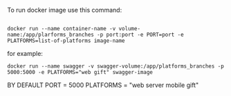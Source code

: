 To run docker image use this command:
```console

docker run --name container-name -v volume-name:/app/plarforms_branches -p port:port -e PORT=port -e PLATFORMS=list-of-platforms image-name

```


for example:
```console
docker run --name swagger -v swagger-volume:/app/platforms_branches -p 5000:5000 -e PLATFORMS="web gift" swagger-image
```
BY DEFAULT
PORT = 5000
PLATFORMS = "web server mobile gift"

